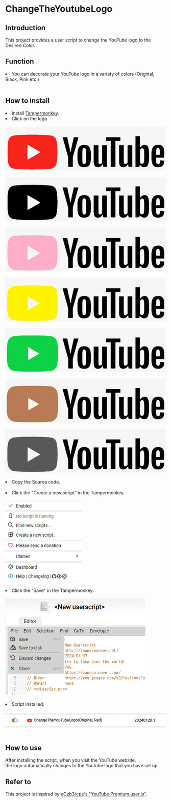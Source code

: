 # ChangeTheYoutubeLogo

## Introduction
This project provides a user script to change the YouTube logo to the Desired Color. 

## Function
<li>You can decorate your YouTube logo in a variety of colors (Original, Black, Pink etc.)</li><br/>
  
## How to install
<li>Install <a href="https://chrome.google.com/webstore/detail/dhdgffkkebhmkfjojejmpbldmpobfkfo">Tampermonkey</a>.</li>
<li>Click on the logo</li><br/>
<a href="https://raw.githubusercontent.com/diligencefrozen/ChangeTheYoutubeLogo/main/youtubelogo/main.js">
<img src="https://github.com/diligencefrozen/ChangeTheYoutubeLogo/blob/main/logo/Original.jpeg?raw=true"><br/><br/></a>
<a href="https://raw.githubusercontent.com/diligencefrozen/ChangeTheYoutubeLogo/main/youtubelogo/black.js">
<img src="https://github.com/diligencefrozen/ChangeTheYoutubeLogo/blob/main/logo/Black.jpg?raw=true"><br/><br/></a>
<a href="https://raw.githubusercontent.com/diligencefrozen/ChangeTheYoutubeLogo/main/youtubelogo/pink.js">
<img src="https://github.com/diligencefrozen/ChangeTheYoutubeLogo/blob/main/logo/Pink.jpg?raw=true"><br/><br/></a>
<a href="https://raw.githubusercontent.com/diligencefrozen/ChangeTheYoutubeLogo/main/youtubelogo/yellow.js">
<img src="https://github.com/diligencefrozen/ChangeTheYoutubeLogo/blob/main/logo/Yellow.jpg?raw=true"><br/><br/></a>
<a href="https://raw.githubusercontent.com/diligencefrozen/ChangeTheYoutubeLogo/main/youtubelogo/green.js">
<img src="https://github.com/diligencefrozen/ChangeTheYoutubeLogo/blob/main/logo/Green.jpg?raw=true"><br/><br/></a>
<a href="https://raw.githubusercontent.com/diligencefrozen/ChangeTheYoutubeLogo/main/youtubelogo/brown.js">
<img src="https://github.com/diligencefrozen/ChangeTheYoutubeLogo/blob/main/logo/Brown.jpg?raw=true"><br/><br/></a>
<a href="https://raw.githubusercontent.com/diligencefrozen/ChangeTheYoutubeLogo/main/youtubelogo/grey.js">
<img src="https://github.com/diligencefrozen/ChangeTheYoutubeLogo/blob/main/logo/Grey.jpg?raw=true"><br/><br/></a>

<li>Copy the Source code.</li><br/>
<li>Click the "Create a new script" in the Tampermonkey.</li><br/>
<img src="https://github.com/diligencefrozen/ChangeTheYoutubeLogo/blob/main/logo/readme_manual.png?raw=true"><br/><br/>

<li>Click the "Save" in the Tampermonkey.</li><br/>
<img src="https://github.com/diligencefrozen/ChangeTheYoutubeLogo/blob/main/logo/readme_manual02.png?raw=true"><br/><br/>

<li>Script installed.</li><br/>
<img src="https://github.com/diligencefrozen/ChangeTheYoutubeLogo/blob/main/logo/readmev1.png?raw=true"><br/><br/>
  
## How to use
After installing the script, when you visit the YouTube website, <br/>the logo automatically changes to the Youtube logo that you have set up.

## Refer to
This project is inspired by <a href="https://github.com/eCxb3/cps">eCzb3/cps's "YouTube Premium.user.js"</a>.


